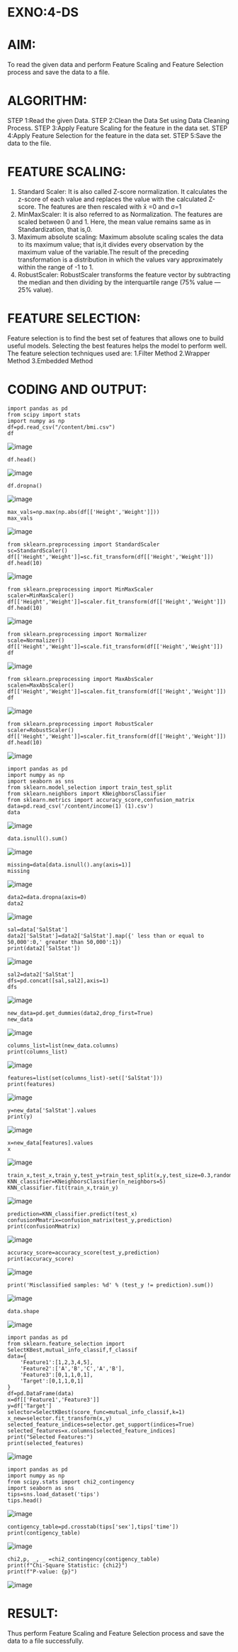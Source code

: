 # EXNO:4-DS
# AIM:
To read the given data and perform Feature Scaling and Feature Selection process and save the
data to a file.

# ALGORITHM:
STEP 1:Read the given Data.
STEP 2:Clean the Data Set using Data Cleaning Process.
STEP 3:Apply Feature Scaling for the feature in the data set.
STEP 4:Apply Feature Selection for the feature in the data set.
STEP 5:Save the data to the file.

# FEATURE SCALING:
1. Standard Scaler: It is also called Z-score normalization. It calculates the z-score of each value and replaces the value with the calculated Z-score. The features are then rescaled with x̄ =0 and σ=1
2. MinMaxScaler: It is also referred to as Normalization. The features are scaled between 0 and 1. Here, the mean value remains same as in Standardization, that is,0.
3. Maximum absolute scaling: Maximum absolute scaling scales the data to its maximum value; that is,it divides every observation by the maximum value of the variable.The result of the preceding transformation is a distribution in which the values vary approximately within the range of -1 to 1.
4. RobustScaler: RobustScaler transforms the feature vector by subtracting the median and then dividing by the interquartile range (75% value — 25% value).

# FEATURE SELECTION:
Feature selection is to find the best set of features that allows one to build useful models. Selecting the best features helps the model to perform well.
The feature selection techniques used are:
1.Filter Method
2.Wrapper Method
3.Embedded Method

# CODING AND OUTPUT:
```
import pandas as pd
from scipy import stats
import numpy as np
df=pd.read_csv("/content/bmi.csv")
df
```
![image](https://github.com/user-attachments/assets/38da07ca-4480-4cd2-91d2-3a10e58d967e)
```
df.head()
```
![image](https://github.com/user-attachments/assets/02811e67-190b-45e6-b8e6-e5b747da8e5b)
```
df.dropna()
```
![image](https://github.com/user-attachments/assets/ef5669aa-d2e1-440a-a62b-f0f8f81a76bd)
```
max_vals=np.max(np.abs(df[['Height','Weight']]))
max_vals
```
![image](https://github.com/user-attachments/assets/db5c9b43-576d-4924-af4f-c1ac3067d5ab)
```
from sklearn.preprocessing import StandardScaler
sc=StandardScaler()
df[['Height','Weight']]=sc.fit_transform(df[['Height','Weight']])
df.head(10)
```
![image](https://github.com/user-attachments/assets/8291e4f2-eba2-46e4-91d7-6cc9b3b3e198)
```
from sklearn.preprocessing import MinMaxScaler
scaler=MinMaxScaler()
df[['Height','Weight']]=scaler.fit_transform(df[['Height','Weight']])
df.head(10)
```
![image](https://github.com/user-attachments/assets/31c75e25-2852-4b4d-a366-84524213bdb6)
```
from sklearn.preprocessing import Normalizer
scale=Normalizer()
df[['Height','Weight']]=scale.fit_transform(df[['Height','Weight']])
df
```

![image](https://github.com/user-attachments/assets/1eed9eef-cc13-4b83-8b3c-be3677080db4)
```
from sklearn.preprocessing import MaxAbsScaler
scalen=MaxAbsScaler()
df[['Height','Weight']]=scalen.fit_transform(df[['Height','Weight']])
df
```
![image](https://github.com/user-attachments/assets/bed6623c-a343-4d63-a593-beef886095a0)
```
from sklearn.preprocessing import RobustScaler
scaler=RobustScaler()
df[['Height','Weight']]=scaler.fit_transform(df[['Height','Weight']])
df.head(10)
```
![image](https://github.com/user-attachments/assets/7ade8c05-3083-428f-afc0-d2b4c7b39b8e)
```
import pandas as pd
import numpy as np
import seaborn as sns
from sklearn.model_selection import train_test_split
from sklearn.neighbors import KNeighborsClassifier
from sklearn.metrics import accuracy_score,confusion_matrix
data=pd.read_csv('/content/income(1) (1).csv')
data
```
![image](https://github.com/user-attachments/assets/401cb4c1-f665-4e21-bee3-06c78af7a5bf)
```
data.isnull().sum()
```
![image](https://github.com/user-attachments/assets/beed9626-c888-4516-be6d-96b75f17d58b)
```
missing=data[data.isnull().any(axis=1)]
missing
```
![image](https://github.com/user-attachments/assets/a8d7f9d5-d3f8-4eef-b945-05db4cf7914b)
```
data2=data.dropna(axis=0)
data2
```
![image](https://github.com/user-attachments/assets/3dd9a570-889d-4dd2-ba25-de2a443f10f6)
```
sal=data['SalStat']
data2['SalStat']=data2['SalStat'].map({' less than or equal to 50,000':0,' greater than 50,000':1})
print(data2['SalStat'])
```
![image](https://github.com/user-attachments/assets/16825fcb-f893-4a6c-b66f-5a1702d3b164)
```
sal2=data2['SalStat']
dfs=pd.concat([sal,sal2],axis=1)
dfs
```
![image](https://github.com/user-attachments/assets/80b2bd45-5998-44a0-a847-55c994c9ddf6)
```
new_data=pd.get_dummies(data2,drop_first=True)
new_data
```
![image](https://github.com/user-attachments/assets/130fdcaf-9eda-438c-9fce-ce64aa2122e4)
```
columns_list=list(new_data.columns)
print(columns_list)
```
![image](https://github.com/user-attachments/assets/17ab51e6-6093-4a7b-970d-fa3e3c776f0f)
```
features=list(set(columns_list)-set(['SalStat']))
print(features)
```
![image](https://github.com/user-attachments/assets/cea9befd-9e6c-4a15-995e-ed3b089e8c73)
```
y=new_data['SalStat'].values
print(y)
```
![image](https://github.com/user-attachments/assets/ac20350f-5858-40ce-99b7-83c14becedcd)
```
x=new_data[features].values
x
```
![image](https://github.com/user-attachments/assets/62fcf631-974e-4245-8770-4d42b408bbb1)
```
train_x,test_x,train_y,test_y=train_test_split(x,y,test_size=0.3,random_state=0)
KNN_classifier=KNeighborsClassifier(n_neighbors=5)
KNN_classifier.fit(train_x,train_y)
```
![image](https://github.com/user-attachments/assets/2cf736f8-09ed-4c16-869c-47f0fe437cbd)
```
prediction=KNN_classifier.predict(test_x)
confusionMmatrix=confusion_matrix(test_y,prediction)
print(confusionMmatrix)
```
![image](https://github.com/user-attachments/assets/23a47c1e-c77f-496f-b660-39e08c42766f)
```
accuracy_score=accuracy_score(test_y,prediction)
print(accuracy_score)
```
![image](https://github.com/user-attachments/assets/0747530e-ed73-4047-ad6e-d49e8607abc2)
```
print('Misclassified samples: %d' % (test_y != prediction).sum())
```
![image](https://github.com/user-attachments/assets/eec1b332-78dc-4d16-acf2-885c2d8af0b4)
```
data.shape
```
![image](https://github.com/user-attachments/assets/06fcf027-37e0-4108-bd92-5f2ca4833ae1)
```
import pandas as pd
from sklearn.feature_selection import SelectKBest,mutual_info_classif,f_classif
data={
    'Feature1':[1,2,3,4,5],
    'Feature2':['A','B','C','A','B'],
    'Feature3':[0,1,1,0,1],
    'Target':[0,1,1,0,1]
}
df=pd.DataFrame(data)
x=df[['Feature1','Feature3']]
y=df['Target']
selector=SelectKBest(score_func=mutual_info_classif,k=1)
x_new=selector.fit_transform(x,y)
selected_feature_indices=selector.get_support(indices=True)
selected_features=x.columns[selected_feature_indices]
print("Selected Features:")
print(selected_features)
```
![image](https://github.com/user-attachments/assets/32fb7d52-24f9-4f58-a561-3a6ba2aefc1c)
```
import pandas as pd
import numpy as np
from scipy.stats import chi2_contingency
import seaborn as sns
tips=sns.load_dataset('tips')
tips.head()
```
![image](https://github.com/user-attachments/assets/656ff68d-d3f2-4f6b-aeb6-92b9cc23eb19)
```
contigency_table=pd.crosstab(tips['sex'],tips['time'])
print(contigency_table)
```
![image](https://github.com/user-attachments/assets/c0d24942-dca5-45b6-a425-06605b50c6af)
```
chi2,p, _, _ =chi2_contingency(contigency_table)
print(f"Chi-Square Statistic: {chi2}")
print(f"P-value: {p}")
```
![image](https://github.com/user-attachments/assets/67c43f52-cb13-489c-8008-1701e2946d77)
# RESULT:
Thus perform Feature Scaling and Feature Selection process and save the data to a file successfully.
